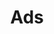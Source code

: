 ---
title: "Ads"
description: "Ads api"
slug: "ads"
items:
 - name: Hijacket Avia Grey
   url: 
layout: ads
outputs:
  - JSON
---